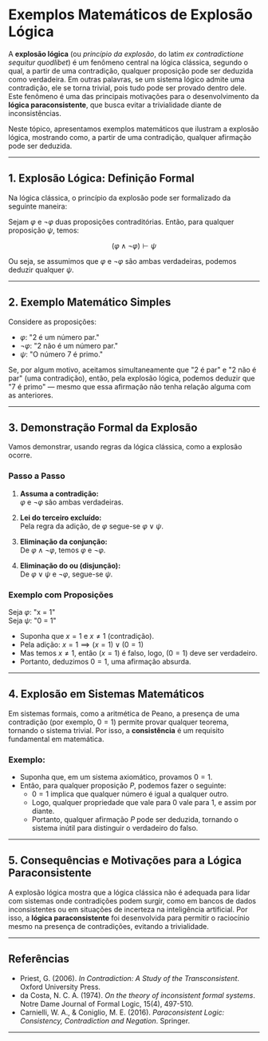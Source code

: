 
# Exemplos Matemáticos de Explosão Lógica

A **explosão lógica** (ou *princípio da explosão*, do latim *ex contradictione sequitur quodlibet*) é um fenômeno central na lógica clássica, segundo o qual, a partir de uma contradição, qualquer proposição pode ser deduzida como verdadeira. Em outras palavras, se um sistema lógico admite uma contradição, ele se torna trivial, pois tudo pode ser provado dentro dele. Este fenômeno é uma das principais motivações para o desenvolvimento da **lógica paraconsistente**, que busca evitar a trivialidade diante de inconsistências.

Neste tópico, apresentamos exemplos matemáticos que ilustram a explosão lógica, mostrando como, a partir de uma contradição, qualquer afirmação pode ser deduzida.

---

## 1. Explosão Lógica: Definição Formal

Na lógica clássica, o princípio da explosão pode ser formalizado da seguinte maneira:

Sejam $\varphi$ e $\neg\varphi$ duas proposições contraditórias. Então, para qualquer proposição $\psi$, temos:

$$(\varphi \land \neg\varphi) \vdash \psi$$

Ou seja, se assumimos que $\varphi$ e $\neg\varphi$ são ambas verdadeiras, podemos deduzir qualquer $\psi$.

---

## 2. Exemplo Matemático Simples

Considere as proposições:

- $\varphi$: "2 é um número par."
- $\neg\varphi$: "2 não é um número par."
- $\psi$: "O número 7 é primo."

Se, por algum motivo, aceitamos simultaneamente que "2 é par" e "2 não é par" (uma contradição), então, pela explosão lógica, podemos deduzir que "7 é primo" — mesmo que essa afirmação não tenha relação alguma com as anteriores.

---

## 3. Demonstração Formal da Explosão

Vamos demonstrar, usando regras da lógica clássica, como a explosão ocorre.

### Passo a Passo

1. **Assuma a contradição:**  
   $\varphi$ e $\neg\varphi$ são ambas verdadeiras.

2. **Lei do terceiro excluído:**  
   Pela regra da adição, de $\varphi$ segue-se $\varphi \lor \psi$.

3. **Eliminação da conjunção:**  
   De $\varphi \land \neg\varphi$, temos $\varphi$ e $\neg\varphi$.

4. **Eliminação do ou (disjunção):**  
   De $\varphi \lor \psi$ e $\neg\varphi$, segue-se $\psi$.

### Exemplo com Proposições

Seja $\varphi$: "x = 1"  
Seja $\psi$: "0 = 1"

- Suponha que $x = 1$ e $x \neq 1$ (contradição).
- Pela adição: $x = 1 \implies (x = 1) \lor (0 = 1)$
- Mas temos $x \neq 1$, então $(x = 1)$ é falso, logo, $(0 = 1)$ deve ser verdadeiro.
- Portanto, deduzimos $0 = 1$, uma afirmação absurda.

---

## 4. Explosão em Sistemas Matemáticos

Em sistemas formais, como a aritmética de Peano, a presença de uma contradição (por exemplo, $0 = 1$) permite provar qualquer teorema, tornando o sistema trivial. Por isso, a **consistência** é um requisito fundamental em matemática.

### Exemplo:

- Suponha que, em um sistema axiomático, provamos $0 = 1$.
- Então, para qualquer proposição $P$, podemos fazer o seguinte:
    - $0 = 1$ implica que qualquer número é igual a qualquer outro.
    - Logo, qualquer propriedade que vale para $0$ vale para $1$, e assim por diante.
    - Portanto, qualquer afirmação $P$ pode ser deduzida, tornando o sistema inútil para distinguir o verdadeiro do falso.

---

## 5. Consequências e Motivações para a Lógica Paraconsistente

A explosão lógica mostra que a lógica clássica não é adequada para lidar com sistemas onde contradições podem surgir, como em bancos de dados inconsistentes ou em situações de incerteza na inteligência artificial. Por isso, a **lógica paraconsistente** foi desenvolvida para permitir o raciocínio mesmo na presença de contradições, evitando a trivialidade.

---

## Referências

- Priest, G. (2006). *In Contradiction: A Study of the Transconsistent*. Oxford University Press.
- da Costa, N. C. A. (1974). *On the theory of inconsistent formal systems*. Notre Dame Journal of Formal Logic, 15(4), 497-510.
- Carnielli, W. A., & Coniglio, M. E. (2016). *Paraconsistent Logic: Consistency, Contradiction and Negation*. Springer.

---
```
